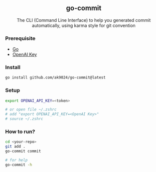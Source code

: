 <div align="center">
    <h2>go-commit</h2>
    <p>The CLI (Command Line Interface) to help you generated commit automatically, using karma style for git convention</p>
</div>

### Prerequisite

- [Go](https://go.dev/doc/install)
- [OpenAI Key](https://platform.openai.com/account/api-keys)

### Install

```bash
go install github.com/ak9024/go-commit@latest
```

### Setup

```bash
export OPENAI_API_KEY=<token>

# or open file ~/.zshrc
# add "export OPENAI_API_KEY=<OpenAI Key>"
# source ~/.zshrc
```

### How to run?

```bash
cd <your-repo>
git add .
go-commit commit

# for help
go-commit -h
```
